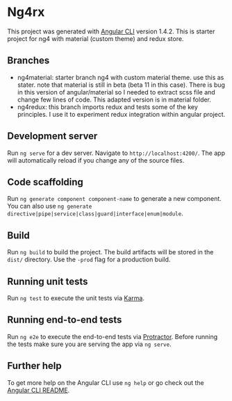 # Ng4rx

This project was generated with [Angular CLI](https://github.com/angular/angular-cli) version 1.4.2.
This is starter project for ng4 with material (custom theme) and redux store.

## Branches

- ng4material: starter branch ng4 with custom material theme. use this as stater. note that material is still in beta (beta 11 in this case). There is bug in this version of angular/material so I needed to extract scss file and change few lines of code. This adapted version is in material folder. 
- ng4redux: this branch imports redux and tests some of the key principles. I use it to experiment redux integration within angular project.  

## Development server

Run `ng serve` for a dev server. Navigate to `http://localhost:4200/`. The app will automatically reload if you change any of the source files.

## Code scaffolding

Run `ng generate component component-name` to generate a new component. You can also use `ng generate directive|pipe|service|class|guard|interface|enum|module`.

## Build

Run `ng build` to build the project. The build artifacts will be stored in the `dist/` directory. Use the `-prod` flag for a production build.

## Running unit tests

Run `ng test` to execute the unit tests via [Karma](https://karma-runner.github.io).

## Running end-to-end tests

Run `ng e2e` to execute the end-to-end tests via [Protractor](http://www.protractortest.org/).
Before running the tests make sure you are serving the app via `ng serve`.

## Further help

To get more help on the Angular CLI use `ng help` or go check out the [Angular CLI README](https://github.com/angular/angular-cli/blob/master/README.md).